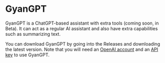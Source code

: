 # GyanGPT

GyanGPT is a ChatGPT-based assistant with extra tools (coming soon, in Beta). It can act as a regular AI assistant and also have extra capabilities such as summarizing text.

You can download GyanGPT by going into the Releases and downloading the latest version. Note that you will need an <a href="https://www.openai.com">OpenAI account</a> and an <a href="https://apps.aryatechspace.com/Gyan-GPT/api_key.html">API key</a> to use GyanGPT.
